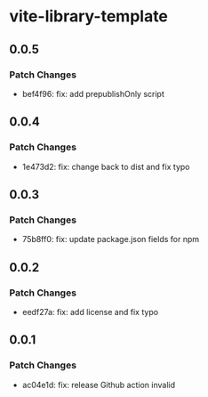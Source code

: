 # vite-library-template

## 0.0.5

### Patch Changes

- bef4f96: fix: add prepublishOnly script

## 0.0.4

### Patch Changes

- 1e473d2: fix: change back to dist and fix typo

## 0.0.3

### Patch Changes

- 75b8ff0: fix: update package.json fields for npm

## 0.0.2

### Patch Changes

- eedf27a: fix: add license and fix typo

## 0.0.1

### Patch Changes

- ac04e1d: fix: release Github action invalid
